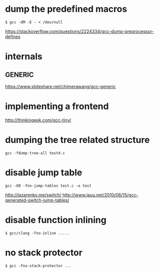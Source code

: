 
# dump the predefined macros

```
$ gcc -dM -E - < /dev/null
```

https://stackoverflow.com/questions/2224334/gcc-dump-preprocessor-defines

# internals
## GENERIC
   https://www.slideshare.net/chimerawang/gcc-generic


# implementing a frontend

http://thinkingeek.com/gcc-tiny/



# dumping the tree related structure

```
gcc -fdump-tree-all test4.c
```

# disable jump table

```
gcc -O0 -fno-jump-tables test.c -o test
```
http://lazarenko.me/switch/
http://www.jauu.net/2010/06/15/gcc-generated-switch-jump-tables/


# disable function inlining

```
$ gcc/clang -fno-inline ..... 
```


# no stack protector

```
$ gcc -fno-stack-protector ...
```